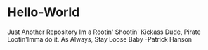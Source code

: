 # Hello-World
Just Another Repository
Im a Rootin' Shootin' Kickass Dude, Pirate Lootin'Imma do it.
As Always,
Stay Loose Baby 
-Patrick Hanson
